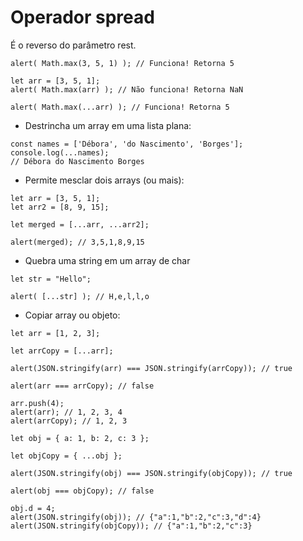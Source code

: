 # Operador spread

É o reverso do parâmetro rest.

```
alert( Math.max(3, 5, 1) ); // Funciona! Retorna 5

let arr = [3, 5, 1];
alert( Math.max(arr) ); // Não funciona! Retorna NaN

alert( Math.max(...arr) ); // Funciona! Retorna 5
```

* Destrincha um array em uma lista plana:

```
const names = ['Débora', 'do Nascimento', 'Borges'];
console.log(...names);
// Débora do Nascimento Borges
```

* Permite mesclar dois arrays (ou mais):

```
let arr = [3, 5, 1];
let arr2 = [8, 9, 15];

let merged = [...arr, ...arr2];

alert(merged); // 3,5,1,8,9,15
```

* Quebra uma string em um array de char

```
let str = "Hello";

alert( [...str] ); // H,e,l,l,o
```

* Copiar array ou objeto:

```
let arr = [1, 2, 3];

let arrCopy = [...arr];

alert(JSON.stringify(arr) === JSON.stringify(arrCopy)); // true

alert(arr === arrCopy); // false

arr.push(4);
alert(arr); // 1, 2, 3, 4
alert(arrCopy); // 1, 2, 3
```

```
let obj = { a: 1, b: 2, c: 3 };

let objCopy = { ...obj };

alert(JSON.stringify(obj) === JSON.stringify(objCopy)); // true

alert(obj === objCopy); // false

obj.d = 4;
alert(JSON.stringify(obj)); // {"a":1,"b":2,"c":3,"d":4}
alert(JSON.stringify(objCopy)); // {"a":1,"b":2,"c":3}
```